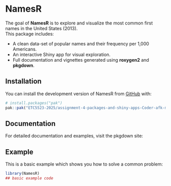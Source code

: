 
# NamesR

<!-- badges: start -->
<!-- badges: end -->

The goal of **NamesR** is to explore and visualize the most common first names in the United States (2013).  
This package includes:
- A clean data-set of popular names and their frequency per 1,000 Americans.  
- An interactive Shiny app for visual exploration.
- Full documentation and vignettes generated using **roxygen2** and **pkgdown**.

## Installation

You can install the development version of NamesR from [GitHub](https://github.com/ETC5523-2025/assignment-4-packages-and-shiny-apps-Coder-afk-mvp) with:

``` r
# install.packages("pak")
pak::pak("ETC5523-2025/assignment-4-packages-and-shiny-apps-Coder-afk-mvp")
```

## Documentation

For detailed documentation and examples, visit the pkgdown site:  


## Example

This is a basic example which shows you how to solve a common problem:

``` r
library(NamesR)
## basic example code
```

